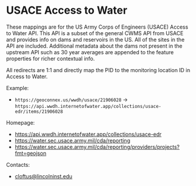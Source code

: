 USACE Access to Water 
===

These mappings are for the US Army Corps of Engineers (USACE) Access to Water API. This API is a subset of the general CWMS API from USACE and provides info on dams and reservoirs in the US. All of the sites in the API are included. Additional metadata about the dams not present in the upstream API such as 30 year averages are appended to the feature properties for richer contextual info.

All redirects are 1:1 and directly map the PID to the monitoring location ID in Access to Water. 

Example:
* `https://geoconnex.us/wwdh/usace/21906028` -> `https://api.wwdh.internetofwater.app/collections/usace-edr/items/21906028`

Homepage:
* https://api.wwdh.internetofwater.app/collections/usace-edr
* https://water.sec.usace.army.mil/cda/reporting
* https://water.sec.usace.army.mil/cda/reporting/providers/projects?fmt=geojson

Contacts: 
* <cloftus@lincolninst.edu>

